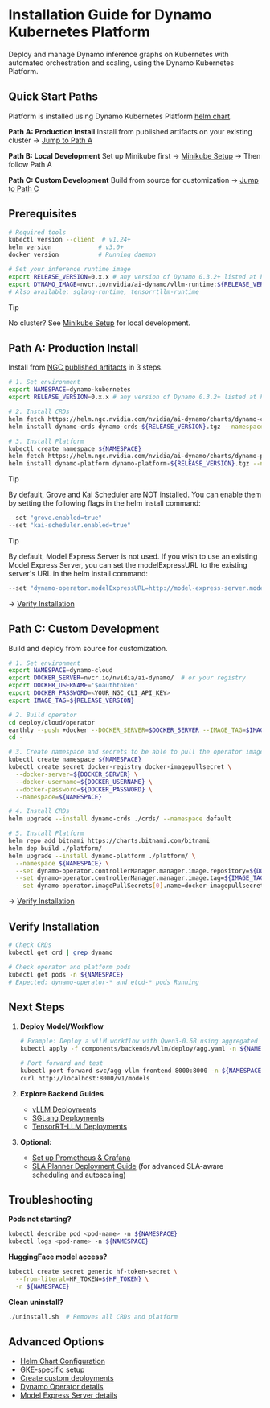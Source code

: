 <!--
SPDX-FileCopyrightText: Copyright (c) 2025 NVIDIA CORPORATION & AFFILIATES. All rights reserved.
SPDX-License-Identifier: Apache-2.0

Licensed under the Apache License, Version 2.0 (the "License");
you may not use this file except in compliance with the License.
You may obtain a copy of the License at

http://www.apache.org/licenses/LICENSE-2.0

Unless required by applicable law or agreed to in writing, software
distributed under the License is distributed on an "AS IS" BASIS,
WITHOUT WARRANTIES OR CONDITIONS OF ANY KIND, either express or implied.
See the License for the specific language governing permissions and
limitations under the License.
-->

# Installation Guide for Dynamo Kubernetes Platform

Deploy and manage Dynamo inference graphs on Kubernetes with automated orchestration and scaling, using the Dynamo Kubernetes Platform.

## Quick Start Paths

Platform is installed using Dynamo Kubernetes Platform [helm chart](../../../deploy/cloud/helm/platform/README.md).

**Path A: Production Install**
Install from published artifacts on your existing cluster → [Jump to Path A](#path-a-production-install)

**Path B: Local Development**
Set up Minikube first → [Minikube Setup](minikube.md) → Then follow Path A

**Path C: Custom Development**
Build from source for customization → [Jump to Path C](#path-c-custom-development)

## Prerequisites

```bash
# Required tools
kubectl version --client  # v1.24+
helm version             # v3.0+
docker version           # Running daemon

# Set your inference runtime image
export RELEASE_VERSION=0.x.x # any version of Dynamo 0.3.2+ listed at https://github.com/ai-dynamo/dynamo/releases
export DYNAMO_IMAGE=nvcr.io/nvidia/ai-dynamo/vllm-runtime:${RELEASE_VERSION}
# Also available: sglang-runtime, tensorrtllm-runtime
```

> [!TIP]
> No cluster? See [Minikube Setup](minikube.md) for local development.

## Path A: Production Install

Install from [NGC published artifacts](https://catalog.ngc.nvidia.com/orgs/nvidia/teams/ai-dynamo/collections/ai-dynamo/artifacts) in 3 steps.

```bash
# 1. Set environment
export NAMESPACE=dynamo-kubernetes
export RELEASE_VERSION=0.x.x # any version of Dynamo 0.3.2+ listed at https://github.com/ai-dynamo/dynamo/releases

# 2. Install CRDs
helm fetch https://helm.ngc.nvidia.com/nvidia/ai-dynamo/charts/dynamo-crds-${RELEASE_VERSION}.tgz
helm install dynamo-crds dynamo-crds-${RELEASE_VERSION}.tgz --namespace default

# 3. Install Platform
kubectl create namespace ${NAMESPACE}
helm fetch https://helm.ngc.nvidia.com/nvidia/ai-dynamo/charts/dynamo-platform-${RELEASE_VERSION}.tgz
helm install dynamo-platform dynamo-platform-${RELEASE_VERSION}.tgz --namespace ${NAMESPACE}
```

> [!TIP]
> By default, Grove and Kai Scheduler are NOT installed. You can enable them by setting the following flags in the helm install command:

```bash
--set "grove.enabled=true"
--set "kai-scheduler.enabled=true"
```

> [!TIP]
> By default, Model Express Server is not used.
> If you wish to use an existing Model Express Server, you can set the modelExpressURL to the existing server's URL in the helm install command:

```bash
--set "dynamo-operator.modelExpressURL=http://model-express-server.model-express.svc.cluster.local:8080"
```


→ [Verify Installation](#verify-installation)

## Path C: Custom Development

Build and deploy from source for customization.

```bash
# 1. Set environment
export NAMESPACE=dynamo-cloud
export DOCKER_SERVER=nvcr.io/nvidia/ai-dynamo/  # or your registry
export DOCKER_USERNAME='$oauthtoken'
export DOCKER_PASSWORD=<YOUR_NGC_CLI_API_KEY>
export IMAGE_TAG=${RELEASE_VERSION}

# 2. Build operator
cd deploy/cloud/operator
earthly --push +docker --DOCKER_SERVER=$DOCKER_SERVER --IMAGE_TAG=$IMAGE_TAG
cd -

# 3. Create namespace and secrets to be able to pull the operator image
kubectl create namespace ${NAMESPACE}
kubectl create secret docker-registry docker-imagepullsecret \
  --docker-server=${DOCKER_SERVER} \
  --docker-username=${DOCKER_USERNAME} \
  --docker-password=${DOCKER_PASSWORD} \
  --namespace=${NAMESPACE}

# 4. Install CRDs
helm upgrade --install dynamo-crds ./crds/ --namespace default

# 5. Install Platform
helm repo add bitnami https://charts.bitnami.com/bitnami
helm dep build ./platform/
helm upgrade --install dynamo-platform ./platform/ \
  --namespace ${NAMESPACE} \
  --set dynamo-operator.controllerManager.manager.image.repository=${DOCKER_SERVER}/dynamo-operator \
  --set dynamo-operator.controllerManager.manager.image.tag=${IMAGE_TAG} \
  --set dynamo-operator.imagePullSecrets[0].name=docker-imagepullsecret
```

→ [Verify Installation](#verify-installation)

## Verify Installation

```bash
# Check CRDs
kubectl get crd | grep dynamo

# Check operator and platform pods
kubectl get pods -n ${NAMESPACE}
# Expected: dynamo-operator-* and etcd-* pods Running
```

## Next Steps

1. **Deploy Model/Workflow**
   ```bash
   # Example: Deploy a vLLM workflow with Qwen3-0.6B using aggregated serving
   kubectl apply -f components/backends/vllm/deploy/agg.yaml -n ${NAMESPACE}

   # Port forward and test
   kubectl port-forward svc/agg-vllm-frontend 8000:8000 -n ${NAMESPACE}
   curl http://localhost:8000/v1/models
   ```

2. **Explore Backend Guides**
   - [vLLM Deployments](../../../components/backends/vllm/deploy/README.md)
   - [SGLang Deployments](../../../components/backends/sglang/deploy/README.md)
   - [TensorRT-LLM Deployments](../../../components/backends/trtllm/deploy/README.md)

3. **Optional:**
   - [Set up Prometheus & Grafana](metrics.md)
   - [SLA Planner Deployment Guide](sla_planner_deployment.md) (for advanced SLA-aware scheduling and autoscaling)

## Troubleshooting

**Pods not starting?**
```bash
kubectl describe pod <pod-name> -n ${NAMESPACE}
kubectl logs <pod-name> -n ${NAMESPACE}
```

**HuggingFace model access?**
```bash
kubectl create secret generic hf-token-secret \
  --from-literal=HF_TOKEN=${HF_TOKEN} \
  -n ${NAMESPACE}
```

**Clean uninstall?**
```bash
./uninstall.sh  # Removes all CRDs and platform
```

## Advanced Options

- [Helm Chart Configuration](../../../deploy/cloud/helm/platform/README.md)
- [GKE-specific setup](gke_setup.md)
- [Create custom deployments](create_deployment.md)
- [Dynamo Operator details](dynamo_operator.md)
- [Model Express Server details](https://github.com/ai-dynamo/modelexpress)
